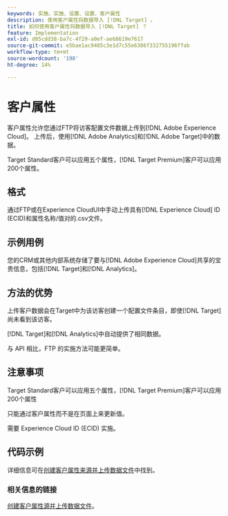 ```yaml
---
keywords: 实施、实施、设置、设置、客户属性
description: 使用客户属性将数据导入 [!DNL Target] 。
title: 如何使用客户属性将数据导入 [!DNL Target] ？
feature: Implementation
exl-id: d05cdd38-ba7c-4f29-a0ef-ae68619e7617
source-git-commit: e5bae1ac9485c3e1d7c55e6386f332755196ffab
workflow-type: tm+mt
source-wordcount: '198'
ht-degree: 14%

---
```


# 客户属性

客户属性允许您通过FTP将访客配置文件数据上传到[!DNL Adobe Experience Cloud]。 上传后，使用[!DNL Adobe Analytics]和[!DNL Adobe Target]中的数据。

Target Standard客户可以应用五个属性，[!DNL Target Premium]客户可以应用200个属性。

## 格式

通过FTP或在Experience CloudUI中手动上传具有[!DNL Experience Cloud] ID (ECID)和属性名称/值对的.csv文件。

## 示例用例

您的CRM或其他内部系统存储了要与[!DNL Adobe Experience Cloud]共享的宝贵信息，包括[!DNL Target]和[!DNL Analytics]。

## 方法的优势

上传客户数据会在Target中为该访客创建一个配置文件条目，即使[!DNL Target]尚未看到该访客。

[!DNL Target]和[!DNL Analytics]中自动提供了相同数据。

与 API 相比，FTP 的实施方法可能更简单。

## 注意事项

Target Standard客户可以应用五个属性，[!DNL Target Premium]客户可以应用200个属性

只能通过客户属性而不是在页面上来更新值。

需要 Experience Cloud ID (ECID) 实施。

## 代码示例

详细信息可在[创建客户属性来源并上传数据文件](https://experienceleague.adobe.com/docs/core-services/interface/customer-attributes/t-crs-usecase.html)中找到。

### 相关信息的链接

[创建客户属性源并上传数据文件](https://experienceleague.adobe.com/docs/core-services/interface/customer-attributes/t-crs-usecase.html)。
